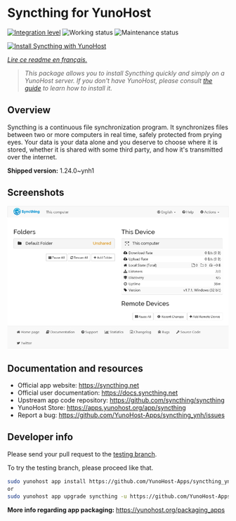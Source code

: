 <!--
N.B.: This README was automatically generated by https://github.com/YunoHost/apps/tree/master/tools/README-generator
It shall NOT be edited by hand.
-->

# Syncthing for YunoHost

[![Integration level](https://dash.yunohost.org/integration/syncthing.svg)](https://dash.yunohost.org/appci/app/syncthing) ![Working status](https://ci-apps.yunohost.org/ci/badges/syncthing.status.svg) ![Maintenance status](https://ci-apps.yunohost.org/ci/badges/syncthing.maintain.svg)

[![Install Syncthing with YunoHost](https://install-app.yunohost.org/install-with-yunohost.svg)](https://install-app.yunohost.org/?app=syncthing)

*[Lire ce readme en français.](./README_fr.md)*

> *This package allows you to install Syncthing quickly and simply on a YunoHost server.
If you don't have YunoHost, please consult [the guide](https://yunohost.org/#/install) to learn how to install it.*

## Overview

Syncthing is a continuous file synchronization program. It synchronizes files between two or more computers in real time, safely protected from prying eyes. Your data is your data alone and you deserve to choose where it is stored, whether it is shared with some third party, and how it's transmitted over the internet.


**Shipped version:** 1.24.0~ynh1

## Screenshots

![Screenshot of Syncthing](./doc/screenshots/screenshot1.png)

## Documentation and resources

* Official app website: <https://syncthing.net>
* Official user documentation: <https://docs.syncthing.net>
* Upstream app code repository: <https://github.com/syncthing/syncthing>
* YunoHost Store: <https://apps.yunohost.org/app/syncthing>
* Report a bug: <https://github.com/YunoHost-Apps/syncthing_ynh/issues>

## Developer info

Please send your pull request to the [testing branch](https://github.com/YunoHost-Apps/syncthing_ynh/tree/testing).

To try the testing branch, please proceed like that.

``` bash
sudo yunohost app install https://github.com/YunoHost-Apps/syncthing_ynh/tree/testing --debug
or
sudo yunohost app upgrade syncthing -u https://github.com/YunoHost-Apps/syncthing_ynh/tree/testing --debug
```

**More info regarding app packaging:** <https://yunohost.org/packaging_apps>
